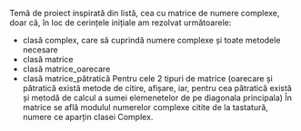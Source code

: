 Temă de proiect inspirată din listă, cea cu matrice de numere complexe, doar că, în loc de cerințele inițiale
am rezolvat următoarele:
- clasă complex, care să cuprindă numere complexe și toate metodele necesare
- clasă matrice
- clasă matrice_oarecare
- clasă matrice_pătratică
Pentru cele 2 tipuri de matrice (oarecare și pătratică există metode de citire, afișare, iar, pentru cea pătratică
există și metodă de calcul a sumei elemenetelor de pe diagonala principala)
În matrice se află modulul numerelor complexe citite de la tastatură, numere ce aparțin clasei Complex.
